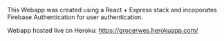 This Webapp was created using a React + Express stack and incoporates Firebase Authentication for user authentication.

Webapp hosted live on Heroku: https://grocerwes.herokuapp.com/